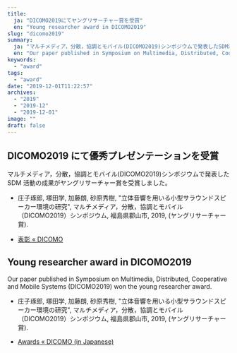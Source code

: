 ```yaml
---
title:
  ja: "DICOMO2019にてヤングリサーチャー賞を受賞"
  en: "Young researcher award in DICOMO2019"
slug: "dicomo2019"
summary:
  ja: "マルチメディア，分散，協調とモバイル(DICOMO2019)シンポジウムで発表したSDM活動の成果がヤングリサーチャー賞を受賞しました。"
  en: "Our paper published in Symposium on Multimedia, Distributed, Cooperative and Mobile Systems (DICOMO2019) won the Young researcher award."
keywords:
  - "award"
tags:
  - "award"
date: "2019-12-01T11:22:57"
archives:
  - "2019"
  - "2019-12"
  - "2019-12-01"
image: ""
draft: false
---
```


<!-- 日本語記事ここから -->
<section lang="ja" v-if="$context.locale === 'ja-jp'">

# DICOMO2019 にて優秀プレゼンテーションを受賞

マルチメディア，分散，協調とモバイル(DICOMO2019)シンポジウムで発表した SDM 活動の成果がヤングリサーチャー賞を受賞しました。

<!--  ![受賞](/images/2019/presentation_7.png)  -->

- 庄子琢郎, 塚田学, 加藤朗, 砂原秀樹, "立体音響を用いる小型サラウンドスピーカー環境の研究", マルチメディア，分散，協調とモバイル（DICOMO2019）シンポジウム, 福島県郡山市, 2019, (ヤングリサーチャー賞).

- [表彰 « DICOMO](http://dicomo.org/2019/2019/commendation/)

</section>
<!-- 日本語記事ここまで -->

<!-- English article start -->
<section lang="en" v-else>

# Young researcher award in DICOMO2019

Our paper published in Symposium on Multimedia, Distributed, Cooperative and Mobile Systems (DICOMO2019) won the young researcher award.

- 庄子琢郎, 塚田学, 加藤朗, 砂原秀樹, "立体音響を用いる小型サラウンドスピーカー環境の研究", マルチメディア，分散，協調とモバイル（DICOMO2019）シンポジウム, 福島県郡山市, 2019, (ヤングリサーチャー賞).

- [Awards « DICOMO (in Japanese)](http://dicomo.org/2019/2019/commendation/)

</section>
<!-- English article end -->
